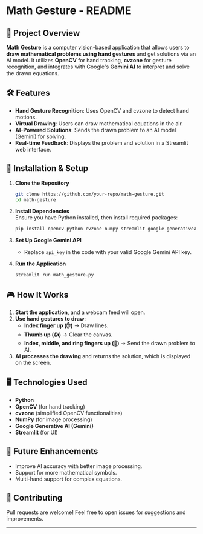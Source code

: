 # Math Gesture - README

## 📌 Project Overview
**Math Gesture** is a computer vision-based application that allows users to **draw mathematical problems using hand gestures** and get solutions via an AI model. It utilizes **OpenCV** for hand tracking, **cvzone** for gesture recognition, and integrates with Google's **Gemini AI** to interpret and solve the drawn equations.

## 🛠️ Features
- **Hand Gesture Recognition**: Uses OpenCV and cvzone to detect hand motions.
- **Virtual Drawing**: Users can draw mathematical equations in the air.
- **AI-Powered Solutions**: Sends the drawn problem to an AI model (Gemini) for solving.
- **Real-time Feedback**: Displays the problem and solution in a Streamlit web interface.

## 🔧 Installation & Setup
1. **Clone the Repository**  
   ```bash
   git clone https://github.com/your-repo/math-gesture.git
   cd math-gesture
   ```

2. **Install Dependencies**  
   Ensure you have Python installed, then install required packages:
   ```bash
   pip install opencv-python cvzone numpy streamlit google-generativeai pillow
   ```

3. **Set Up Google Gemini API**  
   - Replace `api_key` in the code with your valid Google Gemini API key.

4. **Run the Application**  
   ```bash
   streamlit run math_gesture.py
   ```

## 🎮 How It Works
1. **Start the application**, and a webcam feed will open.
2. **Use hand gestures to draw**:
   - **Index finger up (✋)** → Draw lines.
   - **Thumb up (👍)** → Clear the canvas.
   - **Index, middle, and ring fingers up (🤟)** → Send the drawn problem to AI.
3. **AI processes the drawing** and returns the solution, which is displayed on the screen.

## 🖥️ Technologies Used
- **Python**
- **OpenCV** (for hand tracking)
- **cvzone** (simplified OpenCV functionalities)
- **NumPy** (for image processing)
- **Google Generative AI (Gemini)**
- **Streamlit** (for UI)

## 🚀 Future Enhancements
- Improve AI accuracy with better image processing.
- Support for more mathematical symbols.
- Multi-hand support for complex equations.

## 🤝 Contributing
Pull requests are welcome! Feel free to open issues for suggestions and improvements.


---


